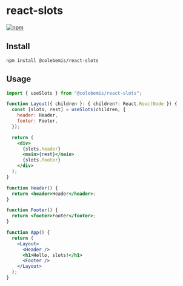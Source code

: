 # react-slots

[![npm](https://img.shields.io/npm/v/@colebemis/react-slots.svg)](https://www.npmjs.com/package/@colebemis/react-slots)

## Install

```shell
npm install @colebemis/react-slots
```

## Usage

```jsx
import { useSlots } from "@colebemis/react-slots";

function Layout({ children }: { children?: React.ReactNode }) {
  const [slots, rest] = useSlots(children, {
    header: Header,
    footer: Footer,
  });

  return (
    <div>
      {slots.header}
      <main>{rest}</main>
      {slots.footer}
    </div>
  );
}

function Header() {
  return <header>Header</header>;
}

function Footer() {
  return <footer>Footer</footer>;
}

function App() {
  return (
    <Layout>
      <Header />
      <h1>Hello, slots!</h1>
      <Footer />
    </Layout>
  );
}
```
